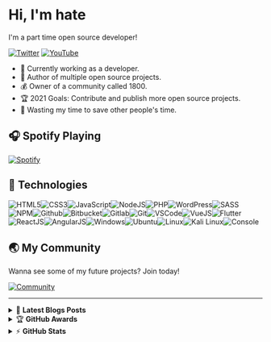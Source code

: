 # Hi, I'm hate

I'm a part time open source developer!

[![Twitter](https://img.shields.io/badge/twitter-%231DA1F2.svg?&style=for-the-badge&logo=twitter&logoColor=white)](https://twitter.com/therealhatee) [![YouTube](https://img.shields.io/badge/youtube-%23FF0000.svg?&style=for-the-badge&logo=youtube&logoColor=white)](https://www.youtube.com/channel/UCs1huNgLTHnh0KF8qcaFQig)

- :muscle: Currently working as a developer.
- :gift_heart: Author of multiple open source projects.
- :moneybag: Owner of a community called 1800.
- :trophy: 2021 Goals: Contribute and publish more open source projects.
- :dart: Wasting my time to save other people's time.

## :headphones: Spotify Playing

[![Spotify](https://open.spotify.com/embed/track/0KeH4jaWKwZ4pNaBb0IW4g)](https://open.spotify.com/track/0KeH4jaWKwZ4pNaBb0IW4g?si=8b019c7283dc4b24)

## :wrench: Technologies

![HTML5](https://img.icons8.com/color/30/html-5.png)![CSS3](https://img.icons8.com/color/30/css3.png)![JavaScript](https://img.icons8.com/color/30/javascript.png)![NodeJS](https://img.icons8.com/color/30/nodejs.png)![PHP](https://img.icons8.com/color/30/php.png)![WordPress](https://img.icons8.com/color/30/wordpress.png)![SASS](https://img.icons8.com/color/30/sass.png)![NPM](https://img.icons8.com/color/30/npm.png)![Github](https://img.icons8.com/material-outlined/30/github.png)![Bitbucket](https://img.icons8.com/color/30/bitbucket.png)![Gitlab](https://img.icons8.com/color/30/gitlab.png)![Git](https://img.icons8.com/color/30/git.png)![VSCode](https://img.icons8.com/color/30/visual-studio-code-2019.png)![VueJS](https://img.icons8.com/color/30/vue-js.png)![Flutter](https://img.icons8.com/color/30/flutter.png)![ReactJS](https://img.icons8.com/color/30/react-native.png)![AngularJS](https://img.icons8.com/color/30/angularjs.png)![Windows](https://img.icons8.com/color/30/windows-10.png)![Ubuntu](https://img.icons8.com/color/30/ubuntu--v1.png)![Linux](https://img.icons8.com/color/30/linux.png)![Kali Linux](https://img.icons8.com/color/30/kali-linux.png)![Console](https://img.icons8.com/color/30/console.png)

## :earth_asia: My Community

Wanna see some of my future projects? Join today!

[![Community](https://discordapp.com/api/guilds/817443197021192213/widget.png?style=banner2)](https://discord.gg/nhKr8aNpCF)

---

<!-- markdownlint-disable MD033 -->

<details>
    <summary>&#128240 <b>Latest Blogs Posts</b></summary><br/>

</details>

<details>
    <summary>&#127942 <b>GitHub Awards</b></summary><br/>

![Github Trophy](https://github-profile-trophy.vercel.app/?username=warengonzaga)

</details>

<details>
    <summary>&#9889 <b>GitHub Stats</b></summary><br/>

[![Waren Gonzaga Github Stats](https://readme-stats.warengonzaga.com/api?username=warengonzaga&show_icons=true&count_private=true)](https://github.com/warengonzaga/github-readme-stats) [![Top Language](https://readme-stats.warengonzaga.com/api/top-langs?username=warengonzaga&layout=compact)](https://github.com/warengonzaga/github-readme-stats)

</details>

<!-- markdownlint-enable MD033 -->

[twitter]: https://twitter.com/therealhatee
[instagram]: https://www.instagram.com/theerealhatee/
[youtube]: https://www.youtube.com/channel/UCs1huNgLTHnh0KF8qcaFQig
